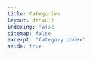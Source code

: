 ```yaml
---
title: Categories
layout: default
indexing: false
sitemap: false
excerpt: "Category index"
aside: true
---
```

